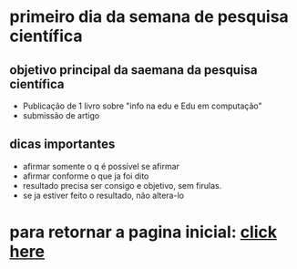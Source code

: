 # primeiro dia da semana de pesquisa científica
## objetivo principal da saemana da pesquisa científica
- Publicação de 1 livro sobre "info na edu e Edu em computação"
- submissão de artigo

## dicas importantes
- afirmar somente o q é possível se afirmar
- afirmar conforme o que ja foi dito
- resultado precisa ser consigo e objetivo, sem firulas.
- se ja estiver feito o resultado, não altera-lo





# para retornar a pagina inicial: [click here](./README.md)